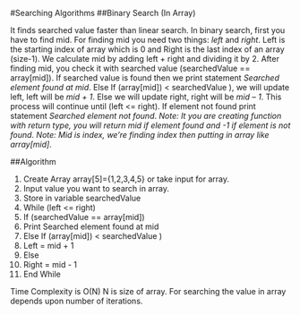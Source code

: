#Searching Algorithms
##Binary Search (In Array)

It finds searched value faster than linear search. In binary search, first you have to find mid. For finding mid you need two things: *left* and *right*. Left is the starting index of array which is 0 and Right is the last index of an array (size-1). We calculate mid by adding left + right and dividing it by 2. After finding mid, you check it with searched value (searchedValue == array[mid]). If searched value is found then we print statement *Searched element found at mid*. Else If (array[mid]) < searchedValue ), we will update left, left will be *mid + 1*. Else we will update right, right will be *mid – 1*. This process will continue until (left <= right). If element not found print statement *Searched element not found*. 
*Note: It you are creating function with return type, you will return mid if element found and -1 if element is not found*.
*Note: Mid is index, we’re finding index then putting in array like array[mid]*.

##Algorithm
1)	Create Array array[5]={1,2,3,4,5} or take input for array.
2)	Input value you want to search in array.
3)	Store in variable searchedValue
4)	While (left <= right)
5)	If (searchedValue == array[mid])
6)	Print Searched element found at mid
7)	Else If (array[mid]) < searchedValue )
8)	Left = mid + 1
9)	Else
10)	Right = mid  - 1
11)	End While

Time Complexity is O(N) 
N is size of array. For searching the value in array depends upon number of iterations.




